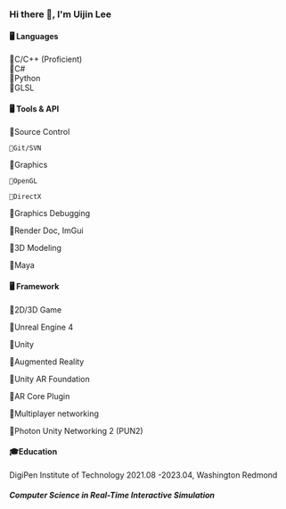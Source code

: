 ### Hi there 👋, I'm Uijin Lee

#### 🖥️ Languages
🔹C/C++ (Proficient)    
🔹C#    
🔹Python    
🔹GLSL

#### 🖥️ Tools & API
🔹Source Control    

    🔸Git/SVN    
🔹Graphics    

    🔸OpenGL    
    
    🔸DirectX    
🔹Graphics Debugging    

  🔸Render Doc, ImGui    
  
🔹3D Modeling    

  🔸Maya

#### 🖥️ Framework
🔹2D/3D Game

  🔸Unreal Engine 4
  
  🔸Unity

  
🔹Augmented Reality

  🔸Unity AR Foundation
  
  🔸AR Core Plugin

  
🔹Multiplayer networking

  🔸Photon Unity Networking 2 (PUN2)

#### 🎓Education
  DigiPen Institute of Technology
  2021.08 -2023.04, Washington Redmond

  ##### Computer Science in Real-Time Interactive Simulation
<!--
**u1zz1n/u1zz1n** is a ✨ _special_ ✨ repository because its `README.md` (this file) appears on your GitHub profile.

Here are some ideas to get you started:

- 🔭 I’m currently working on ...
- 🌱 I’m currently learning ...
- 👯 I’m looking to collaborate on ...
- 🤔 I’m looking for help with ...
- 💬 Ask me about ...
- 📫 How to reach me: ...
- 😄 Pronouns: ...
- ⚡ Fun fact: ...
-->
